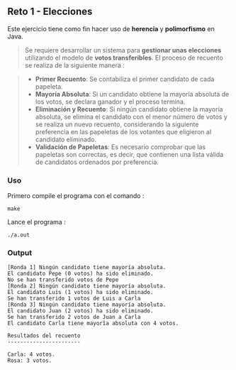 ## Reto 1 - Elecciones
 
Este ejercicio tiene como fin hacer uso de **herencia** y **polimorfismo** en Java.
> Se requiere desarrollar un sistema para **gestionar unas elecciones** utilizando el modelo de **votos transferibles**. El proceso de recuento se realiza de la siguiente manera :
 
> - **Primer Recuento**: Se contabiliza el primer candidato de cada papeleta.
> - **Mayoría Absoluta**: Si un candidato obtiene la mayoría absoluta de los votos, se declara ganador y el proceso termina.
> - **Eliminación y Recuento**: Si ningún candidato obtiene la mayoría absoluta, se elimina el candidato con el menor número de votos y se realiza un nuevo recuento, considerando la siguiente preferencia en las papeletas de los votantes que eligieron al candidato eliminado.
> - **Validación de Papeletas**: Es necesario comprobar que las papeletas son correctas, es decir, que contienen una lista válida de candidatos ordenados por preferencia.
 
 
### Uso
 
Primero compile el programa con el comando :
 
```
make
```
 
Lance el programa :
 
```
./a.out
```
 
### Output
 
```
[Ronda 1] Ningún candidato tiene mayoría absoluta.
El candidato Pepe (0 votos) ha sido eliminado.
No se han transferido votos de Pepe
[Ronda 2] Ningún candidato tiene mayoría absoluta.
El candidato Luis (1 votos) ha sido eliminado.
Se han transferido 1 votos de Luis a Carla
[Ronda 3] Ningún candidato tiene mayoría absoluta.
El candidato Juan (2 votos) ha sido eliminado.
Se han transferido 2 votos de Juan a Carla
El candidato Carla tiene mayorîa absoluta con 4 votos.
 
Resultados del recuento
-----------------------
 
Carla: 4 votos.
Rosa: 3 votos.
```

